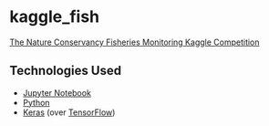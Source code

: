 # kaggle_fish
[The Nature Conservancy Fisheries Monitoring Kaggle Competition](https://www.kaggle.com/c/the-nature-conservancy-fisheries-monitoring)

## Technologies Used
* [Jupyter Notebook](http://jupyter.org)
* [Python](https://www.python.org)
* [Keras](https://keras.io) (over [TensorFlow](https://www.tensorflow.org))
